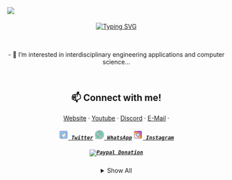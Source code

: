 <a href="https://visitcount.itsvg.in">
  <img src="[![](https://visitcount.itsvg.in/api?id=cargonriv&label=Visitors&color=12&icon=5&pretty=true)](https://visitcount.itsvg.in)" />
</a>
<div id="top"></div><br />

<div align="center">
<a href="https://git.io/typing-svg"><img src="https://readme-typing-svg.herokuapp.com?font=Roboto&size=25&pause=1000&color=F7B013&center=true&vCenter=true&width=435&lines=Hello%2C+world!;My+name+is+Carlos+Gonzalez+Rivera" alt="Typing SVG" /></a>
</div><br />
<div align="center">
  <br />
	<p>- 👀 I’m interested in interdisciplinary engineering applications and computer science...</p>
	<br />
  <a></a>
  <a></a>
  <a></a>
</div>
<h2 align="center">📫 Connect with me!</h2>
<div align="center">
    <a href="https://cargonriv.dev">Website</a>
    ·
    <a href="https://www.youtube.com/channel/UCRNJR-4vI7CtJNoxlDaRmQw">Youtube</a>
    ·
    <a href="https://discord.com/users/695754195592282161">Discord</a>
    ·
    <a href="mailto:admin@cargonriv.dev">E-Mail</a>
    ·
   <h5>
    <code><a href="https://www.twitter.com/cargonriv" title="Twitter Profile"><img width="22" src="images/twitter.svg"> Twitter</a></code>
    <code><a href="https://t.co/B1IKCtrbks" title="WhatsApp"><img width="22" src="images/whatsapp.svg"> WhatsApp</a></code>
    <code><a href="https://www.instagram.com/cargonriv/" title="Instagram Profile"><img width="22" src="images/instagram.svg"> Instagram</a></code>
    <br /><br />
    <code><a href="https://www.paypal.me/cargonriv"><img title="Paypal Donation" height="25" src="https://ionicabizau.github.io/badges/paypal.svg" /></a></code>
  </h5>
</div>
<div align="center">
<details>
	<summary>Show All</summary>
  <br />
  <h2 align="center">📈 Visual Statistics</h2>
  <div align="center">
    <!img align="center" src="https://github-readme-stats.vercel.app/api?username=cargonriv&theme=github_dark&show_icons=true" alt="Github Stats">
    <img src="https://activity-graph.herokuapp.com/graph?username=cargonriv&theme=react-dark&bg_color=20232a&hide_border=true" />
    <img height="135px" src="https://github-readme-stats.vercel.app/api?username=cargonriv&count_private=true&show_icons=true&bg_color=0,52fa5a,4dfcff,c64dff&theme=synthwave&text_color=4C4C4C&icon_color=267AAB&title_color=170DB2&hide_border=true&line_height=18layout=compact" />
    <img height="135px" src="https://github-readme-stats.vercel.app/api/top-langs/?username=cargonriv&count_private=true&show_icons=true&bg_color=0,c64dff,4dfcff,52fa5a&theme=synthwave&text_color=4C4C4C&icon_color=267AAB&title_color=170DB2&hide_border=true" />
  </div>
  <br />
  <div align="center">
    <h2>🔥 Languages, Frameworks, Platforms, and Tools 🔥</h2><br />
    <p>
      <code><img href="#" title="Python" height="25" src="images/python-original.svg"></code>
      <code><img href="#" title="Django" height="25" src="images/django.png"></code>
      <code><img href="#" title="Flask" height="25" src="images/flask.png"></code>
      <code><img href="#" title="Typecript" height="25" src="images/typescript.svg"></code>
      <code><img href="#" title="Problem Solving" height="25" src="images/problemSolving.png"></code>
      <code><img href="#" title="React" height="25" src="images/react-original.svg"></code>
      <code><img href="#" title="AngularJS" height="25" src="images/angularjs.png"></code>
      <code><img href="#" title="PostgreSQL" height="25" src="images/postgresql.svg"></code>
      <code><img href="#" title="Java" height="25" src="images/java-original.svg"></code>
      <code><img href="#" title="JSON" height="25" src="images/json.svg"></code>
      <code><img href="#" title="MySQL" height="25" src="images/mysql.svg"></code>
      <code><img href="#" title="npm" height="25" src="images/npm.svg"></code>
      <code><img href="#" title="C" height="25" src="images/c.svg"></code>
      <code><img href="#" title="C++" height="25" src="images/cpp.svg"></code>
      <code><img href="#" title="Docker" height="25" src="images/docker-original-wordmark.svg"></code>
      <code><img align="center" alt="PHP" width="26px" src="images/php.svg" /></code>
      <code><img align="center" alt="HTML5" width="26px" src="images/html5.svg" /></code>
      <code><img align="center" alt="CSS3" width="26px" src="images/css.svg" /></code>
      <code><img align="center" alt="JavaScript" width="26px" src="images/javascript.svg" /></code>
      <code><img align="center" alt="Git" width="26px" src="images/git-scm-icon.svg" /></code>
      <code><img align="center" alt="GitHub" width="26px" src="images/github.svg" /></code>
      <code><img align="center" alt="Visual Studio Code" width="26px" src="https://raw.githubusercontent.com/github/explore/80688e429a7d4ef2fca1e82350fe8e3517d3494d/topics/visual-studio-code/visual-studio-code.png" /></code>
      <code><img align="center" alt="Node.js" width="26px" src="https://raw.githubusercontent.com/github/explore/80688e429a7d4ef2fca1e82350fe8e3517d3494d/topics/nodejs/nodejs.png" /></code>
      <code><img align="center" alt="Terminal" width="26px" src="https://raw.githubusercontent.com/github/explore/80688e429a7d4ef2fca1e82350fe8e3517d3494d/topics/terminal/terminal.png" /></code>
    </p>
  </div>
</details>
</div>

